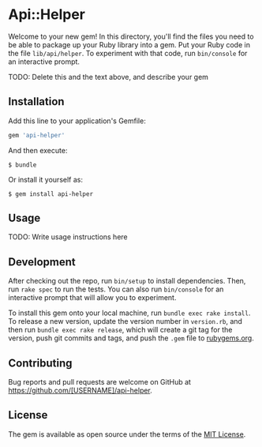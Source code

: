 # Api::Helper

Welcome to your new gem! In this directory, you'll find the files you need to be able to package up your Ruby library into a gem. Put your Ruby code in the file `lib/api/helper`. To experiment with that code, run `bin/console` for an interactive prompt.

TODO: Delete this and the text above, and describe your gem

## Installation

Add this line to your application's Gemfile:

```ruby
gem 'api-helper'
```

And then execute:

    $ bundle

Or install it yourself as:

    $ gem install api-helper

## Usage

TODO: Write usage instructions here

## Development

After checking out the repo, run `bin/setup` to install dependencies. Then, run `rake spec` to run the tests. You can also run `bin/console` for an interactive prompt that will allow you to experiment.

To install this gem onto your local machine, run `bundle exec rake install`. To release a new version, update the version number in `version.rb`, and then run `bundle exec rake release`, which will create a git tag for the version, push git commits and tags, and push the `.gem` file to [rubygems.org](https://rubygems.org).

## Contributing

Bug reports and pull requests are welcome on GitHub at https://github.com/[USERNAME]/api-helper.


## License

The gem is available as open source under the terms of the [MIT License](http://opensource.org/licenses/MIT).

